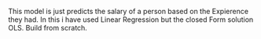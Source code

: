 This model is just predicts the salary of a person based on the Expierence they had.
In this i have used Linear Regression but the closed Form solution OLS.
Build from scratch.


